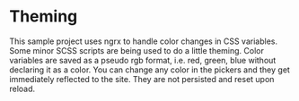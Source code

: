 # Theming

This sample project uses ngrx to handle color changes in CSS variables. Some minor SCSS scripts are being used to do a little theming.
Color variables are saved as a pseudo rgb format, i.e. red, green, blue without declaring it as a color.
You can change any color in the pickers and they get immediately reflected to the site.
They are not persisted and reset upon reload.
